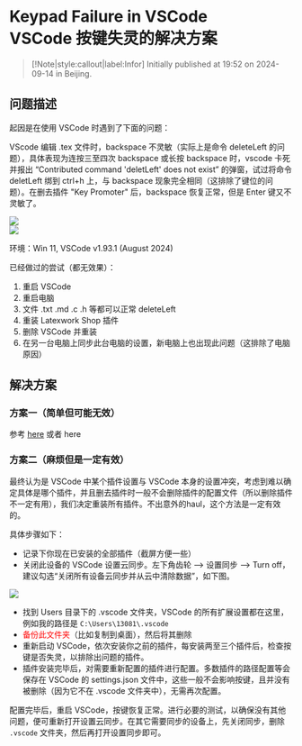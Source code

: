 # Keypad Failure in VSCode <br> VSCode 按键失灵的解决方案

> [!Note|style:callout|label:Infor]
Initially published at 19:52 on 2024-09-14 in Beijing.


## 问题描述

起因是在使用 VSCode 时遇到了下面的问题：

VScode 编辑 .tex 文件时，backspace 不灵敏（实际上是命令 deleteLeft 的问题），具体表现为连按三至四次 backspace 或长按 backspace 时，vscode 卡死并报出 “Contributed command 'deletLeft' does not exist” 的弹窗，试过将命令 deletLeft 绑到 ctrl+h 上，与 backspace 现象完全相同（这排除了键位的问题）。在删去插件 "Key Promoter" 后，backspace 恢复正常，但是 Enter 键又不灵敏了。

<div class="center"><img src="https://imagebank-0.oss-cn-beijing.aliyuncs.com/VS-PicGo/2024-09-15-18-24-59_KeypadFailureInVSCode.png"/></div>
<div class="center"><img src="https://imagebank-0.oss-cn-beijing.aliyuncs.com/VS-PicGo/2024-09-15-18-25-04_KeypadFailureInVSCode.png"/></div>

环境：Win 11, VSCode v1.93.1 (August 2024)

已经做过的尝试（都无效果）：
1. 重启 VSCode
2. 重启电脑
3. 文件 .txt .md .c .h 等都可以正常 deleteLeft
4. 重装 Latexwork Shop 插件
5. 删除 VSCode 并重装
6. 在另一台电脑上同步此台电脑的设置，新电脑上也出现此问题（这排除了电脑原因）

## 解决方案

### 方案一（简单但可能无效）

参考 [here](https://blog.csdn.net/blacksharpsss/article/details/125612880) 或者 here

### 方案二（麻烦但是一定有效）

最终认为是 VSCode 中某个插件设置与 VSCode 本身的设置冲突，考虑到难以确定具体是哪个插件，并且删去插件时一般不会删除插件的配置文件（所以删除插件不一定有用），我们决定重装所有插件。不出意外的haul，这个方法是一定有效的。

具体步骤如下：
- 记录下你现在已安装的全部插件（截屏方便一些）
- 关闭此设备的 VSCode 设置云同步。左下角齿轮 --> 设置同步 --> Turn off，建议勾选“关闭所有设备云同步并从云中清除数据”，如下图。

<div class="center"><img src="https://imagebank-0.oss-cn-beijing.aliyuncs.com/VS-PicGo/2024-09-15-18-06-41_KeypadFailureInVSCode.png"/></div>

- 找到 Users 目录下的 .vscode 文件夹，VSCode 的所有扩展设置都在这里，例如我的路径是 `C:\Users\13081\.vscode`
- <span style='color:red'> 备份此文件夹</span>（比如复制到桌面），然后将其删除
- 重新启动 VSCode，依次安装你之前的插件，每安装两至三个插件后，检查按键是否失灵，以排除出问题的插件。
- 插件安装完毕后，对需要重新配置的插件进行配置。多数插件的路径配置等会保存在 VSCode 的 settings.json 文件中，这些一般不会影响按键，且并没有被删除（因为它不在 .vscode 文件夹中），无需再次配置。

配置完毕后，重启 VSCode，按键恢复正常。进行必要的测试，以确保没有其他问题，便可重新打开设置云同步。在其它需要同步的设备上，先关闭同步，删除 `.vscode` 文件夹，然后再打开设置同步即可。
